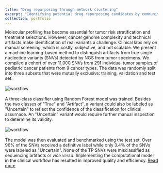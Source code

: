 ```yaml
---
title: "Drug repurposing through network clustering"
excerpt: "Identifying potential drug repurposing candidates by community detection on heterogeneous networks.<br/><br/><img src='/images/drug_rep.png'>"
collection: portfolio
---
```


Molecular profiling has become essential for tumor risk stratification and treatment selections. However, cancer genome complexity and technical artifacts make identification of real variants a challenge. Clinical labs rely on manual screening, which is costly, subjective, and not scalable. We present a machine learning-based method to distinguish artifacts from true single nucleotide variants (SNVs) detected by NGS from tumor specimens. We compiled a cohort of over 11,000 SNVs from 291 individual tumor samples of pediatric cancer patients from 9 cancer types. The data was randomly split into three subsets that were mutually exclusive: training, validation and test set. 
<br/>
<br/>
![workflow](https://chaozhongyinxiang.github.io/images/aiqc_data.png)
<br/>
<br/>
A three-class classifier using Random Forest model was trained. Besides the two classes of "True" and "Artifact", a variant could also be labeled as "Uncertain" to reflect the confidence of the classification for clinical assurnace. An "Uncertain" variant would require further manual inspection to determine its validity. 
<br/>
<br/>
![workflow](https://chaozhongyinxiang.github.io/images/aiqc_class.png)
<br/>
<br/>
The model was then evaluated and benchmarked using the test set. Over 96% of the SNVs received a definitive label while only 3.4% of the SNVs were labeled as "Uncertain". None of the TP SNVs were misclassified as sequencing artifacts or *vice versa*. Implementing the computational model in the clinical workflow has resulted in improved quality and efficiency. [Read more](https://www.biorxiv.org/content/10.1101/670687v1)
